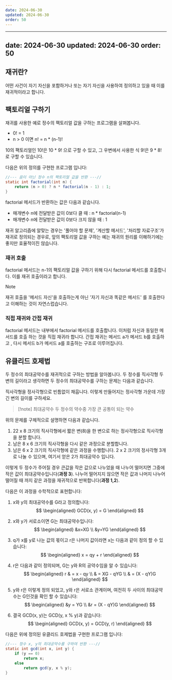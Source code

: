 ```yaml
---
date: 2024-06-30
updated: 2024-06-30
order: 50
---
```

---
date: 2024-06-30
updated: 2024-06-30
order: 50
---
## 재귀란?

어떤 사건이 자기 자신을 포함하거나 또는 자기 자신을  사용하여 정의하고 있을 때 이를 재귀적이라고 합니다.

## 팩토리얼 구하기

재귀를 사용한 예로 정수의 팩토리얼 값을 구하는 프로그램을 살펴봅니다.

- 0! = 1
- n > 0 이면 n! = n * (n-1)!

10의 팩토리얼인 10!은 10 * 9! 으로 구할 수 있고, 그 우변에서 사용한 식 9!은 9 * 8! 로 구할 수 있습니다.

다음은 위의 정의를 구현한 프로그램 입니다:

```java
//--- 음이 아닌 정수 n의 팩토리얼 값을 반환 ---//
static int factorial(int n) {
	return (n > 0) ? n * factorial(n - 1) : 1;
}
```

factorial 메서드가 반환하는 값은 다음과 같습니다.

- 매개변수 n에 전달받은 값이 0보다 클 때 : n * factorial(n-1)
- 매개변수 n에 전달받은 값이 0보다 크지 않을 때 : 1

재귀 알고리즘에 알맞는 경우는 '풀어야 할 문제', '계산할 메서드', '처리할 자료구조'가 재귀로 정의되는 경우로, 앞의 팩토리얼 값을 구하는 예는 재귀의 원리를 이해하기에는 좋지만 효율적이진 않습니다.

### 재귀 호출

factorial 메서드는 n-1의 팩토리얼 값을 구하기 위해 다시 factorial 메서드를 호출합니다. 이를 재귀 호출이라고 합니다.

>[!note] 
>재귀 호출을 '메서드 자신'을 호출하는게 아닌 '자기 자신과 똑같은 메서드' 를 호출한다고 이해하는 것이 자연스럽습니다.

### 직접 재귀와 간접 재귀

factorial 메서드는 내부에서 factorial 메서드를 호출합니다. 이처럼 자신과 동일한 메서드를 호출 하는 것을 직접 재귀라 합니다. 간접 재귀는 메서드 a가 메서드 b를 호출하고 , 다시 메서드 b가 메서드 a를 호출하는 구조로 이루어집니다.

## 유클리드 호제법

두 정수의 최대공약수를 재귀적으로 구하는 방법을 알아봅니다. 두 정수를 직사각형 두 변의 길이라고 생각하면 두 정수의 최대공약수를 구하는 문제는 다음과 같습니다.

직사각형을 정사각형으로 빈틈없이 채웁니다. 이렇게 만들어지는 정사각형 가운데 가장 긴 변의 길이를 구하세요.

> [!note] 최대공약수
>  두 정수의 약수중 가장 큰 공통이 되는 약수

위의 문제를 구체적으로 설명하면 다음과 같습니다.

1. 22 x 8 크기의 직사각형에서 짧은 변(8)을 한 변으로 하는 정사각형으로 직사각형을 분할 합니다.
2. 남은 8 x 6 크기의 직사각형을 다시 같은 과정으로 분할합니다.
3. 남은 6 x 2 크기의 직사각형에 같은 과정을 수행합니다. 2 x 2 크기의 정사각형 3개로 나눌 수 있으며, 여기서 얻은 2가 최대공약수 입니다.

이렇게 두 정수가 주어질 경우 큰값을 작은 값으로 나누었을 때 나누어 떨어지면 그중에 작은 값이 최대공약수입니다(**과정 3**). 나누어 떨어지지 않으면 작은 값과 나머지 나누어 떨어질 때 까지 같은 과정을 재귀적으로 반복합니다(**과정 1,2**).

다음은 이 과정을 수학적으로 표현합니다:

1. x와 y의 최대공약수를 G라고 정의합니다:  
$$
\begin{aligned}
GCD(x, y) = G
\end{aligned}
$$

2. x와 y가 서로소이면 G는 최대공약수입니다:  
$$
\begin{aligned}
&x=XG \\
&y=YG
\end{aligned}
$$

3. q가 x를 y로 나눈 값의 몫이고 r은 나머지 값이라면 x는 다음과 같이 정의 할 수 있습니다:  
$$
\begin{aligned}
x = qy + r
\end{aligned}
$$

4. r은 다음과 같이 정의되며, G는 y와 R의 공약수임을 알 수 있습니다:  
$$
\begin{aligned}
r
& = x - qy \\
& = XG - qYG \\
& = (X - qY)G
\end{aligned}
$$

5. y와 r은 이렇게 정의 되었고, y와 r은 서로소 관계이며, 여전히 두 사이의 최대공약수는 G인것을 확인 할 수 있습니다:  
$$
\begin{aligned}
&y = YG \\
&r = (X - qY)G
\end{aligned}
$$  

6. 결국 GCD(x, y)는 GCD(y, x % y)과 같습니다:  
$$
\begin{aligned}
GCD(x, y) = GCD(y, r)
\end{aligned}
$$

다음은 위에 정의된 유클리드 호제법을 구현한 프로그램 입니다:

```java
//--- 정수 x, y의 최대공약수를 구하여 반환 ---//
static int gcd(int x, int y) {
	if (y == 0)
		return x;
	else
		return gcd(y, x % y);
}
```


